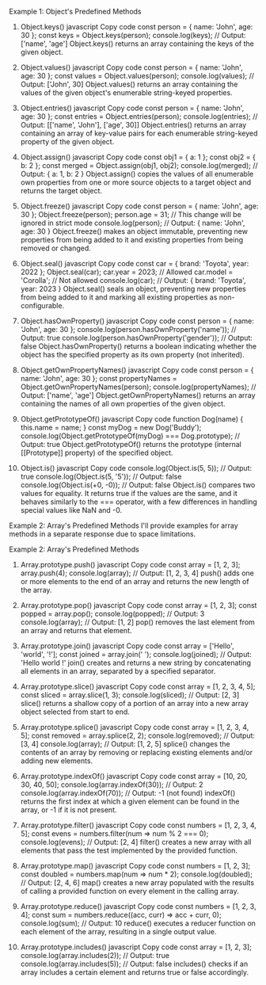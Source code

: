 Example 1: Object's Predefined Methods
1. Object.keys()
javascript
Copy code
const person = { name: 'John', age: 30 };
const keys = Object.keys(person);
console.log(keys); // Output: ['name', 'age']
Object.keys() returns an array containing the keys of the given object.

2. Object.values()
javascript
Copy code
const person = { name: 'John', age: 30 };
const values = Object.values(person);
console.log(values); // Output: ['John', 30]
Object.values() returns an array containing the values of the given object's enumerable string-keyed properties.

3. Object.entries()
javascript
Copy code
const person = { name: 'John', age: 30 };
const entries = Object.entries(person);
console.log(entries); // Output: [['name', 'John'], ['age', 30]]
Object.entries() returns an array containing an array of key-value pairs for each enumerable string-keyed property of the given object.

4. Object.assign()
javascript
Copy code
const obj1 = { a: 1 };
const obj2 = { b: 2 };
const merged = Object.assign(obj1, obj2);
console.log(merged); // Output: { a: 1, b: 2 }
Object.assign() copies the values of all enumerable own properties from one or more source objects to a target object and returns the target object.

5. Object.freeze()
javascript
Copy code
const person = { name: 'John', age: 30 };
Object.freeze(person);
person.age = 31; // This change will be ignored in strict mode
console.log(person); // Output: { name: 'John', age: 30 }
Object.freeze() makes an object immutable, preventing new properties from being added to it and existing properties from being removed or changed.

6. Object.seal()
javascript
Copy code
const car = { brand: 'Toyota', year: 2022 };
Object.seal(car);
car.year = 2023; // Allowed
car.model = 'Corolla'; // Not allowed
console.log(car); // Output: { brand: 'Toyota', year: 2023 }
Object.seal() seals an object, preventing new properties from being added to it and marking all existing properties as non-configurable.

7. Object.hasOwnProperty()
javascript
Copy code
const person = { name: 'John', age: 30 };
console.log(person.hasOwnProperty('name')); // Output: true
console.log(person.hasOwnProperty('gender')); // Output: false
Object.hasOwnProperty() returns a boolean indicating whether the object has the specified property as its own property (not inherited).

8. Object.getOwnPropertyNames()
javascript
Copy code
const person = { name: 'John', age: 30 };
const propertyNames = Object.getOwnPropertyNames(person);
console.log(propertyNames); // Output: ['name', 'age']
Object.getOwnPropertyNames() returns an array containing the names of all own properties of the given object.

9. Object.getPrototypeOf()
javascript
Copy code
function Dog(name) {
  this.name = name;
}
const myDog = new Dog('Buddy');
console.log(Object.getPrototypeOf(myDog) === Dog.prototype); // Output: true
Object.getPrototypeOf() returns the prototype (internal [[Prototype]] property) of the specified object.

10. Object.is()
javascript
Copy code
console.log(Object.is(5, 5)); // Output: true
console.log(Object.is(5, '5')); // Output: false
console.log(Object.is(+0, -0)); // Output: false
Object.is() compares two values for equality. It returns true if the values are the same, and it behaves similarly to the === operator, with a few differences in handling special values like NaN and -0.

Example 2: Array's Predefined Methods
I'll provide examples for array methods in a separate response due to space limitations.

Example 2: Array's Predefined Methods
1. Array.prototype.push()
javascript
Copy code
const array = [1, 2, 3];
array.push(4);
console.log(array); // Output: [1, 2, 3, 4]
push() adds one or more elements to the end of an array and returns the new length of the array.

2. Array.prototype.pop()
javascript
Copy code
const array = [1, 2, 3];
const popped = array.pop();
console.log(popped); // Output: 3
console.log(array); // Output: [1, 2]
pop() removes the last element from an array and returns that element.

3. Array.prototype.join()
javascript
Copy code
const array = ['Hello', 'world', '!'];
const joined = array.join(' ');
console.log(joined); // Output: 'Hello world !'
join() creates and returns a new string by concatenating all elements in an array, separated by a specified separator.

4. Array.prototype.slice()
javascript
Copy code
const array = [1, 2, 3, 4, 5];
const sliced = array.slice(1, 3);
console.log(sliced); // Output: [2, 3]
slice() returns a shallow copy of a portion of an array into a new array object selected from start to end.

5. Array.prototype.splice()
javascript
Copy code
const array = [1, 2, 3, 4, 5];
const removed = array.splice(2, 2);
console.log(removed); // Output: [3, 4]
console.log(array); // Output: [1, 2, 5]
splice() changes the contents of an array by removing or replacing existing elements and/or adding new elements.

6. Array.prototype.indexOf()
javascript
Copy code
const array = [10, 20, 30, 40, 50];
console.log(array.indexOf(30)); // Output: 2
console.log(array.indexOf(70)); // Output: -1 (not found)
indexOf() returns the first index at which a given element can be found in the array, or -1 if it is not present.

7. Array.prototype.filter()
javascript
Copy code
const numbers = [1, 2, 3, 4, 5];
const evens = numbers.filter(num => num % 2 === 0);
console.log(evens); // Output: [2, 4]
filter() creates a new array with all elements that pass the test implemented by the provided function.

8. Array.prototype.map()
javascript
Copy code
const numbers = [1, 2, 3];
const doubled = numbers.map(num => num * 2);
console.log(doubled); // Output: [2, 4, 6]
map() creates a new array populated with the results of calling a provided function on every element in the calling array.

9. Array.prototype.reduce()
javascript
Copy code
const numbers = [1, 2, 3, 4];
const sum = numbers.reduce((acc, curr) => acc + curr, 0);
console.log(sum); // Output: 10
reduce() executes a reducer function on each element of the array, resulting in a single output value.

10. Array.prototype.includes()
javascript
Copy code
const array = [1, 2, 3];
console.log(array.includes(2)); // Output: true
console.log(array.includes(5)); // Output: false
includes() checks if an array includes a certain element and returns true or false accordingly.